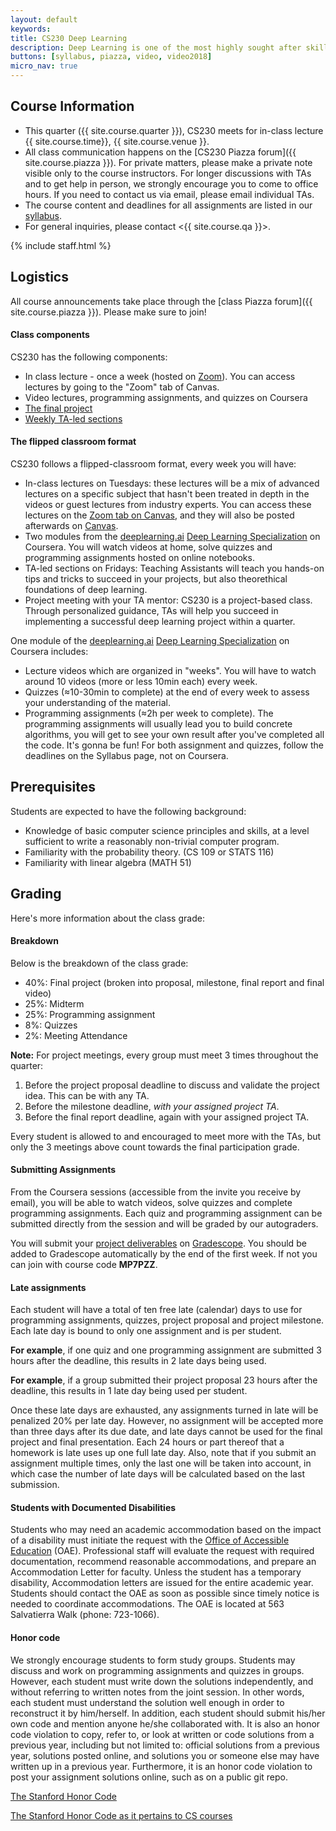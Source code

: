 ```yaml
---
layout: default
keywords:
title: CS230 Deep Learning
description: Deep Learning is one of the most highly sought after skills in AI. In this course, you will learn the foundations of Deep Learning, understand how to build neural networks, and learn how to lead successful machine learning projects. You will learn about Convolutional networks, RNNs, LSTM, Adam, Dropout, BatchNorm, Xavier/He initialization, and more.
buttons: [syllabus, piazza, video, video2018]
micro_nav: true
---
```

## Course Information
- This quarter ({{ site.course.quarter }}), CS230 meets for in-class lecture {{ site.course.time}}, {{ site.course.venue }}.
- All class communication happens on the [CS230 Piazza forum]({{ site.course.piazza }}). For private matters, please make a private note visible only to the course instructors. For longer discussions with TAs and to get help in person, we strongly encourage you to come to office hours. If you need to contact us via email, please email individual TAs.
- The course content and deadlines for all assignments are listed in our [syllabus](/syllabus).
- For general inquiries, please contact <{{ site.course.qa }}>.

<!-- Course Staff -->
{% include staff.html %}

## Logistics
All course announcements take place through the [class Piazza forum]({{ site.course.piazza }}). Please make sure to join!
#### Class components

CS230 has the following components:
* In class lecture - once a week (hosted on [Zoom](https://canvas.stanford.edu/courses/117317/external_tools/5384)). You can access lectures by going to the "Zoom" tab of Canvas.
* Video lectures, programming assignments, and quizzes on Coursera
* [The final project](/project)
* [Weekly TA-led sections](/section)

#### The flipped classroom format

CS230 follows a flipped-classroom format, every week you will have:
* In-class lectures on Tuesdays: these lectures will be a mix of advanced lectures on a specific subject that hasn't been treated in depth in the videos or guest lectures from industry experts. You can access these lectures on the [Zoom tab on Canvas](https://canvas.stanford.edu/courses/117317/external_tools/5384), and they will also be posted afterwards on [Canvas](https://canvas.stanford.edu/).
* Two modules from the [deeplearning.ai](https://www.deeplearning.ai/) [Deep Learning Specialization](https://www.deeplearning.ai/deep-learning-specialization/) on Coursera. You will watch videos at home, solve quizzes and programming assignments hosted on online notebooks.
* TA-led sections on Fridays: Teaching Assistants will teach you hands-on tips and tricks to succeed in your projects, but also theorethical foundations of deep learning.
* Project meeting with your TA mentor: CS230 is a project-based class. Through personalized guidance, TAs will help you succeed in implementing a successful deep learning project within a quarter.


One module of the [deeplearning.ai](https://www.deeplearning.ai/) [Deep Learning Specialization](https://www.deeplearning.ai/deep-learning-specialization/) on Coursera includes:

 * Lecture videos which are organized in "weeks". You will have to watch around 10 videos (more or less 10min each) every week.
 * Quizzes (≈10-30min to complete) at the end of every week to assess your understanding of the material.
 * Programming assignments (≈2h per week to complete). The programming assignments will usually lead you to build concrete algorithms, you will get to see your own result after you've completed all the code. It's gonna be fun! For both assignment and quizzes, follow the deadlines on the Syllabus page, not on Coursera.

## Prerequisites
Students are expected to have the following background:
 * Knowledge of basic computer science principles and skills, at a level sufficient to write a reasonably non-trivial computer program.
 * Familiarity with the probability theory. (CS 109 or STATS 116)
 * Familiarity with linear algebra (MATH 51)

## Grading

Here's more information about the class grade:

#### Breakdown

Below is the breakdown of the class grade:
 * 40%: Final project (broken into proposal, milestone, final report and final video)
 * 25%: Midterm
 * 25%: Programming assignment
 * 8%: Quizzes
 * 2%: Meeting Attendance

**Note:** For project meetings, every group must meet 3 times throughout the quarter:
 1. Before the project proposal deadline to discuss and validate the project idea. This can be with any TA.
 2. Before the milestone deadline, *with your assigned project TA*.
 3. Before the final report deadline, again with your assigned project TA.

Every student is allowed to and encouraged to meet more with the TAs, but only the 3 meetings above count towards the final participation grade.

#### Submitting Assignments
From the Coursera sessions (accessible from the invite you receive by email), you will be able to watch videos, solve quizzes and complete programming assignments. Each quiz and programming assignment can be submitted directly from the session and will be graded by our autograders.

You will submit your [project deliverables](/project/#project-deliverables) on [Gradescope](https://www.gradescope.com/courses/185572). You should be added to Gradescope automatically by the end of the first week. If not you can join with course code **MP7PZZ**.

#### Late assignments
Each student will have a total of ten free late (calendar) days to use for programming assignments, quizzes, project proposal and project milestone. Each late day is bound to only one assignment and is per student.

**For example**, if one quiz and one programming assignment are submitted 3 hours after the deadline, this results in 2 late days being used.

**For example**, if a group submitted their project proposal 23 hours after the deadline, this results in 1 late day being used per student.

Once these late days are exhausted, any assignments turned in late will be penalized 20% per late day. However, no assignment will be accepted more than three days after its due date, and late days cannot be used for the final project and final presentation. Each 24 hours or part thereof that a homework is late uses up one full late day. Also, note that if you submit an assignment multiple times, only the last one will be taken into account, in which case the number of late days will be calculated based on the last submission.

#### Students with Documented Disabilities
Students who may need an academic accommodation based on the impact of a disability must initiate the request with the [Office of Accessible Education](https://oae.stanford.edu/) (OAE). Professional staff will evaluate the request with required documentation, recommend reasonable accommodations, and prepare an Accommodation Letter for faculty. Unless the student has a temporary disability, Accommodation letters are issued for the entire academic year. Students should contact the OAE as soon as possible since timely notice is needed to coordinate accommodations. The OAE is located at 563 Salvatierra Walk (phone: 723-1066).

#### Honor code
We strongly encourage students to form study groups. Students may discuss and work on programming assignments and quizzes in groups. However, each student must write down the solutions independently, and without referring to written notes from the joint session. In other words, each student must understand the solution well enough in order to reconstruct it by him/herself. In addition, each student should submit his/her own code and mention anyone he/she collaborated with. It is also an honor code violation to copy, refer to, or look at written or code solutions from a previous year, including but not limited to: official solutions from a previous year, solutions posted online, and solutions you or someone else may have written up in a previous year. Furthermore, it is an honor code violation to post your assignment solutions online, such as on a public git repo.

[The Stanford Honor Code](https://communitystandards.stanford.edu/policies-and-guidance/honor-code)

[The Stanford Honor Code as it pertains to CS courses](https://web.stanford.edu/class/archive/cs/cs106b/cs106b.1164/handouts/honor-code.pdf)
